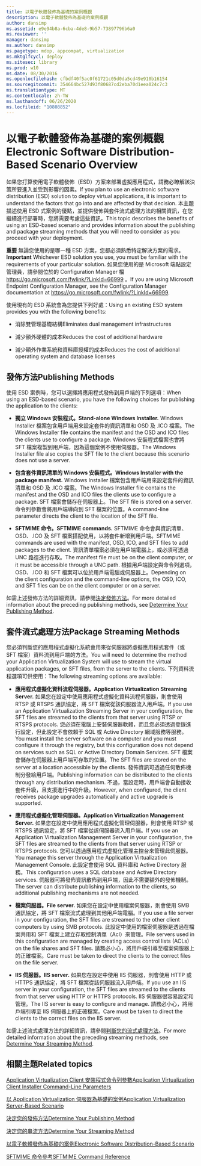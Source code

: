 ```yaml
---
title: 以電子軟體發佈為基礎的案例概觀
description: 以電子軟體發佈為基礎的案例概觀
author: dansimp
ms.assetid: e9e94b8a-6cba-4de8-9b57-73897796b6a0
ms.reviewer: ''
manager: dansimp
ms.author: dansimp
ms.pagetype: mdop, appcompat, virtualization
ms.mktglfcycl: deploy
ms.sitesec: library
ms.prod: w10
ms.date: 08/30/2016
ms.openlocfilehash: cfbdf40f5ac0f61721c05d0da5cd49e910b16154
ms.sourcegitcommit: 354664bc527d93f80687cd2eba70d1eea024c7c3
ms.translationtype: MT
ms.contentlocale: zh-TW
ms.lasthandoff: 06/26/2020
ms.locfileid: "10808852"
---
```

# <span data-ttu-id="a2133-103">以電子軟體發佈為基礎的案例概觀</span><span class="sxs-lookup"><span data-stu-id="a2133-103">Electronic Software Distribution-Based Scenario Overview</span></span>


<span data-ttu-id="a2133-104">如果您打算使用電子軟體發佈（ESD）方案來部署虛擬應用程式，請務必瞭解該決策所要進入並受到影響的因素。</span><span class="sxs-lookup"><span data-stu-id="a2133-104">If you plan to use an electronic software distribution (ESD) solution to deploy virtual applications, it is important to understand the factors that go into and are affected by that decision.</span></span> <span data-ttu-id="a2133-105">本主題描述使用 ESD 式案例的優點，並提供發佈與套件流式處理方法的相關資訊，在您繼續進行部署時，您將需要考慮這些資訊。</span><span class="sxs-lookup"><span data-stu-id="a2133-105">This topic describes the benefits of using an ESD-based scenario and provides information about the publishing and package streaming methods that you will need to consider as you proceed with your deployment.</span></span>

<span data-ttu-id="a2133-106">**重要** 無論您使用的是哪一種 ESD 方案，您都必須熟悉特定解決方案的需求。</span><span class="sxs-lookup"><span data-stu-id="a2133-106">**Important** Whichever ESD solution you use, you must be familiar with the requirements of your particular solution.</span></span> <span data-ttu-id="a2133-107">如果您使用的是 Microsoft 端點設定管理員，請參閱位於的 Configuration Manager 檔 <https://go.microsoft.com/fwlink/?LinkId=66999> 。</span><span class="sxs-lookup"><span data-stu-id="a2133-107">If you are using Microsoft Endpoint Configuration Manager, see the Configuration Manager documentation at <https://go.microsoft.com/fwlink/?LinkId=66999>.</span></span>

 

<span data-ttu-id="a2133-108">使用現有的 ESD 系統會為您提供下列好處：</span><span class="sxs-lookup"><span data-stu-id="a2133-108">Using an existing ESD system provides you with the following benefits:</span></span>

-   <span data-ttu-id="a2133-109">消除雙管理基礎結構</span><span class="sxs-lookup"><span data-stu-id="a2133-109">Eliminates dual management infrastructures</span></span>

-   <span data-ttu-id="a2133-110">減少額外硬體的成本</span><span class="sxs-lookup"><span data-stu-id="a2133-110">Reduces the cost of additional hardware</span></span>

-   <span data-ttu-id="a2133-111">減少額外作業系統和資料庫授權的成本</span><span class="sxs-lookup"><span data-stu-id="a2133-111">Reduces the cost of additional operating system and database licenses</span></span>

## <span data-ttu-id="a2133-112">發佈方法</span><span class="sxs-lookup"><span data-stu-id="a2133-112">Publishing Methods</span></span>


<span data-ttu-id="a2133-113">使用 ESD 案例時，您可以選擇將應用程式發佈到用戶端的下列選項：</span><span class="sxs-lookup"><span data-stu-id="a2133-113">When using an ESD-based scenario, you have the following choices for publishing the application to the clients:</span></span>

-   **<span data-ttu-id="a2133-114">獨立 Windows 安裝程式。</span><span class="sxs-lookup"><span data-stu-id="a2133-114">Stand-alone Windows Installer.</span></span>** <span data-ttu-id="a2133-115">Windows Installer 檔案包含用戶端用來設定套件的資訊清單和 OSD 及 .ICO 檔案。</span><span class="sxs-lookup"><span data-stu-id="a2133-115">The Windows Installer file contains the manifest and the OSD and ICO files the clients use to configure a package.</span></span> <span data-ttu-id="a2133-116">Windows 安裝程式檔案也會將 SFT 檔案複製到用戶端，因為這個案例不使用伺服器。</span><span class="sxs-lookup"><span data-stu-id="a2133-116">The Windows Installer file also copies the SFT file to the client because this scenario does not use a server.</span></span>

-   **<span data-ttu-id="a2133-117">包含套件資訊清單的 Windows 安裝程式。</span><span class="sxs-lookup"><span data-stu-id="a2133-117">Windows Installer with the package manifest.</span></span>** <span data-ttu-id="a2133-118">Windows Installer 檔案包含用戶端用來設定套件的資訊清單和 OSD 及 .ICO 檔案。</span><span class="sxs-lookup"><span data-stu-id="a2133-118">The Windows Installer file contains the manifest and the OSD and ICO files the clients use to configure a package.</span></span> <span data-ttu-id="a2133-119">SFT 檔案會儲存在伺服器上。</span><span class="sxs-lookup"><span data-stu-id="a2133-119">The SFT file is stored on a server.</span></span> <span data-ttu-id="a2133-120">命令列參數會將用戶端導向到 SFT 檔案的位置。</span><span class="sxs-lookup"><span data-stu-id="a2133-120">A command-line parameter directs the client to the location of the SFT file.</span></span>

-   **<span data-ttu-id="a2133-121">SFTMIME 命令。</span><span class="sxs-lookup"><span data-stu-id="a2133-121">SFTMIME commands.</span></span>** <span data-ttu-id="a2133-122">SFTMIME 命令會與資訊清單、OSD、.ICO 及 SFT 檔案搭配使用，以將套件新增到用戶端。</span><span class="sxs-lookup"><span data-stu-id="a2133-122">SFTMIME commands are used with the manifest, OSD, ICO, and SFT files to add packages to the client.</span></span> <span data-ttu-id="a2133-123">資訊清單檔案必須在用戶端電腦上，或必須可透過 UNC 路徑進行存取。</span><span class="sxs-lookup"><span data-stu-id="a2133-123">The manifest file must be on the client computer, or it must be accessible through a UNC path.</span></span> <span data-ttu-id="a2133-124">根據用戶端設定與命令列選項，OSD、.ICO 和 SFT 檔案可以位於用戶端電腦或伺服器上。</span><span class="sxs-lookup"><span data-stu-id="a2133-124">Depending on the client configuration and the command-line options, the OSD, ICO, and SFT files can be on the client computer or on a server.</span></span>

<span data-ttu-id="a2133-125">如需上述發佈方法的詳細資訊，請參閱[決定發佈方法](determine-your-publishing-method.md)。</span><span class="sxs-lookup"><span data-stu-id="a2133-125">For more detailed information about the preceding publishing methods, see [Determine Your Publishing Method](determine-your-publishing-method.md).</span></span>

## <span data-ttu-id="a2133-126">套件流式處理方法</span><span class="sxs-lookup"><span data-stu-id="a2133-126">Package Streaming Methods</span></span>


<span data-ttu-id="a2133-127">您必須判斷您的應用程式虛擬化系統會用來從伺服器將虛擬應用程式套件（或 SFT 檔案）資料流到用戶端的方法。</span><span class="sxs-lookup"><span data-stu-id="a2133-127">You will need to determine the method your Application Virtualization System will use to stream the virtual application packages, or SFT files, from the server to the clients.</span></span> <span data-ttu-id="a2133-128">下列資料流程選項可供使用：</span><span class="sxs-lookup"><span data-stu-id="a2133-128">The following streaming options are available:</span></span>

-   **<span data-ttu-id="a2133-129">應用程式虛擬化資料流程伺服器。</span><span class="sxs-lookup"><span data-stu-id="a2133-129">Application Virtualization Streaming Server.</span></span>** <span data-ttu-id="a2133-130">如果您在設定中使用應用程式虛擬化資料流程伺服器，則會使用 RTSP 或 RTSPS 通訊協定，將 SFT 檔案從該伺服器流入用戶端。</span><span class="sxs-lookup"><span data-stu-id="a2133-130">If you use an Application Virtualization Streaming Server in your configuration, the SFT files are streamed to the clients from that server using RTSP or RTSPS protocols.</span></span> <span data-ttu-id="a2133-131">您必須在電腦上安裝伺服器軟體，而且您必須透過登錄進行設定，但此設定不會依賴于 SQL 或 Active Directory 網域服務等服務。</span><span class="sxs-lookup"><span data-stu-id="a2133-131">You must install the server software on a computer and you must configure it through the registry, but this configuration does not depend on services such as SQL or Active Directory Domain Services.</span></span> <span data-ttu-id="a2133-132">SFT 檔案會儲存在伺服器上用戶端可存取的位置。</span><span class="sxs-lookup"><span data-stu-id="a2133-132">The SFT files are stored on the server at a location accessible by the clients.</span></span> <span data-ttu-id="a2133-133">發佈資訊可透過任何散佈機制分發給用戶端。</span><span class="sxs-lookup"><span data-stu-id="a2133-133">Publishing information can be distributed to the clients through any distribution mechanism.</span></span> <span data-ttu-id="a2133-134">不過，當設定時，用戶端會自動接收套件升級，且支援進行中的升級。</span><span class="sxs-lookup"><span data-stu-id="a2133-134">However, when configured, the client receives package upgrades automatically and active upgrade is supported.</span></span>

-   **<span data-ttu-id="a2133-135">應用程式虛擬化管理伺服器。</span><span class="sxs-lookup"><span data-stu-id="a2133-135">Application Virtualization Management Server.</span></span>** <span data-ttu-id="a2133-136">如果您在設定中使用應用程式虛擬化管理伺服器，則會使用 RTSP 或 RTSPS 通訊協定，將 SFT 檔案從該伺服器流入用戶端。</span><span class="sxs-lookup"><span data-stu-id="a2133-136">If you use an Application Virtualization Management Server in your configuration, the SFT files are streamed to the clients from that server using RTSP or RTSPS protocols.</span></span> <span data-ttu-id="a2133-137">您可以透過應用程式虛擬化管理主控台來管理此伺服器。</span><span class="sxs-lookup"><span data-stu-id="a2133-137">You manage this server through the Application Virtualization Management Console.</span></span> <span data-ttu-id="a2133-138">此設定會使用 SQL 資料庫和 Active Directory 服務。</span><span class="sxs-lookup"><span data-stu-id="a2133-138">This configuration uses a SQL database and Active Directory services.</span></span> <span data-ttu-id="a2133-139">伺服器可將發佈資訊散佈到用戶端，因此不需要額外的發佈機制。</span><span class="sxs-lookup"><span data-stu-id="a2133-139">The server can distribute publishing information to the clients, so additional publishing mechanisms are not needed.</span></span>

-   **<span data-ttu-id="a2133-140">檔案伺服器。</span><span class="sxs-lookup"><span data-stu-id="a2133-140">File server.</span></span>** <span data-ttu-id="a2133-141">如果您在設定中使用檔案伺服器，則會使用 SMB 通訊協定，將 SFT 檔案流式處理到其他用戶端電腦。</span><span class="sxs-lookup"><span data-stu-id="a2133-141">If you use a file server in your configuration, the SFT files are streamed to the other client computers by using SMB protocols.</span></span> <span data-ttu-id="a2133-142">此設定中使用的檔案伺服器是透過在檔案共用和 SFT 檔案上建立存取控制清單（Acl）來管理。</span><span class="sxs-lookup"><span data-stu-id="a2133-142">File servers used in this configuration are managed by creating access control lists (ACLs) on the file shares and SFT files.</span></span> <span data-ttu-id="a2133-143">請務必小心，將用戶端引導至檔案伺服器上的正確檔案。</span><span class="sxs-lookup"><span data-stu-id="a2133-143">Care must be taken to direct the clients to the correct files on the file server.</span></span>

-   **<span data-ttu-id="a2133-144">IIS 伺服器。</span><span class="sxs-lookup"><span data-stu-id="a2133-144">IIS server.</span></span>** <span data-ttu-id="a2133-145">如果您在設定中使用 IIS 伺服器，則會使用 HTTP 或 HTTPS 通訊協定，將 SFT 檔案從該伺服器流入用戶端。</span><span class="sxs-lookup"><span data-stu-id="a2133-145">If you use an IIS server in your configuration, the SFT files are streamed to the clients from that server using HTTP or HTTPS protocols.</span></span> <span data-ttu-id="a2133-146">IIS 伺服器很容易設定和管理。</span><span class="sxs-lookup"><span data-stu-id="a2133-146">The IIS server is easy to configure and manage.</span></span> <span data-ttu-id="a2133-147">請務必小心，將用戶端引導至 IIS 伺服器上的正確檔案。</span><span class="sxs-lookup"><span data-stu-id="a2133-147">Care must be taken to direct the clients to the correct files on the IIS server.</span></span>

<span data-ttu-id="a2133-148">如需上述流式處理方法的詳細資訊，請參閱[判斷您的流式處理方法](determine-your-streaming-method.md)。</span><span class="sxs-lookup"><span data-stu-id="a2133-148">For more detailed information about the preceding streaming methods, see [Determine Your Streaming Method](determine-your-streaming-method.md).</span></span>

## <span data-ttu-id="a2133-149">相關主題</span><span class="sxs-lookup"><span data-stu-id="a2133-149">Related topics</span></span>


[<span data-ttu-id="a2133-150">Application Virtualization Client 安裝程式命令列參數</span><span class="sxs-lookup"><span data-stu-id="a2133-150">Application Virtualization Client Installer Command-Line Parameters</span></span>](application-virtualization-client-installer-command-line-parameters.md)

[<span data-ttu-id="a2133-151">以 Application Virtualization 伺服器為基礎的案例</span><span class="sxs-lookup"><span data-stu-id="a2133-151">Application Virtualization Server-Based Scenario</span></span>](application-virtualization-server-based-scenario.md)

[<span data-ttu-id="a2133-152">決定您的發佈方法</span><span class="sxs-lookup"><span data-stu-id="a2133-152">Determine Your Publishing Method</span></span>](determine-your-publishing-method.md)

[<span data-ttu-id="a2133-153">決定您的串流方法</span><span class="sxs-lookup"><span data-stu-id="a2133-153">Determine Your Streaming Method</span></span>](determine-your-streaming-method.md)

[<span data-ttu-id="a2133-154">以電子軟體發佈為基礎的案例</span><span class="sxs-lookup"><span data-stu-id="a2133-154">Electronic Software Distribution-Based Scenario</span></span>](electronic-software-distribution-based-scenario.md)

[<span data-ttu-id="a2133-155">SFTMIME 命令參考</span><span class="sxs-lookup"><span data-stu-id="a2133-155">SFTMIME Command Reference</span></span>](sftmime--command-reference.md)

 

 





